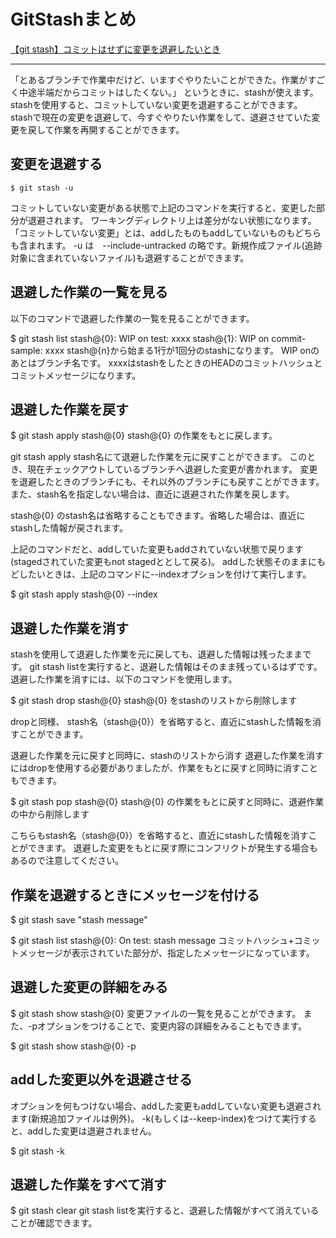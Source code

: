 # GitStashまとめ

[【git stash】コミットはせずに変更を退避したいとき](https://qiita.com/chihiro/items/f373873d5c2dfbd03250)  

---

「とあるブランチで作業中だけど、いますぐやりたいことができた。作業がすごく中途半端だからコミットはしたくない。」
というときに、stashが使えます。
stashを使用すると、コミットしていない変更を退避することができます。
stashで現在の変更を退避して、今すぐやりたい作業をして、退避させていた変更を戻して作業を再開することができます。

## 変更を退避する

`$ git stash -u`  

コミットしていない変更がある状態で上記のコマンドを実行すると、変更した部分が退避されます。
ワーキングディレクトリ上は差分がない状態になります。
「コミットしていない変更」とは、addしたものもaddしていないものもどちらも含まれます。
-u は　--include-untracked の略です。新規作成ファイル(追跡対象に含まれていないファイル)も退避することができます。

## 退避した作業の一覧を見る

以下のコマンドで退避した作業の一覧を見ることができます。

$ git stash list
stash@{0}: WIP on test: xxxx
stash@{1}: WIP on commit-sample: xxxx
stash@{n}から始まる1行が1回分のstashになります。
WIP onのあとはブランチ名です。
xxxxはstashをしたときのHEADのコミットハッシュとコミットメッセージになります。

## 退避した作業を戻す

$ git stash apply stash@{0}
stash@{0} の作業をもとに戻します。

git stash apply stash名にて退避した作業を元に戻すことができます。
このとき、現在チェックアウトしているブランチへ退避した変更が書かれます。
変更を退避したときのブランチにも、それ以外のブランチにも戻すことができます。
また、stash名を指定しない場合は、直近に退避された作業を戻します。

stash@{0} のstash名は省略することもできます。省略した場合は、直近にstashした情報が戻されます。

上記のコマンドだと、addしていた変更もaddされていない状態で戻ります(stagedされていた変更もnot stagedととして戻る)。
addした状態そのままにもどしたいときは、上記のコマンドに--indexオプションを付けて実行します。

$ git stash apply stash@{0} --index

## 退避した作業を消す

stashを使用して退避した作業を元に戻しても、退避した情報は残ったままです。
git stash listを実行すると、退避した情報はそのまま残っているはずです。
退避した作業を消すには、以下のコマンドを使用します。

$ git stash drop stash@{0}
stash@{0} をstashのリストから削除します

dropと同様、 stash名（stash@{0}）を省略すると、直近にstashした情報を消すことができます。

退避した作業を元に戻すと同時に、stashのリストから消す
退避した作業を消すにはdropを使用する必要がありましたが、作業をもとに戻すと同時に消すこともできます。

$ git stash pop stash@{0}
stash@{0} の作業をもとに戻すと同時に、退避作業の中から削除します

こちらもstash名（stash@{0}）を省略すると、直近にstashした情報を消すことができます。
退避した変更をもとに戻す際にコンフリクトが発生する場合もあるので注意してください。

## 作業を退避するときにメッセージを付ける

$ git stash save "stash message"

$ git stash list
stash@{0}: On test: stash message
コミットハッシュ+コミットメッセージが表示されていた部分が、指定したメッセージになっています。

## 退避した変更の詳細をみる

$ git stash show stash@{0}
変更ファイルの一覧を見ることができます。
また、-pオプションをつけることで、変更内容の詳細をみることもできます。

$ git stash show stash@{0} -p

## addした変更以外を退避させる

オプションを何もつけない場合、addした変更もaddしていない変更も退避されます(新規追加ファイルは例外)。
-k(もしくは--keep-index)をつけて実行すると、addした変更は退避されません。

$ git stash -k

## 退避した作業をすべて消す

$ git stash clear
git stash listを実行すると、退避した情報がすべて消えていることが確認できます。
